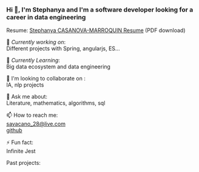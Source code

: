 
### Hi 👋, I'm Stephanya and I'm a software developer looking for a career in data engineering <br>
 
Resume:  [Stephanya CASANOVA-MARROQUIN Resume](https://github.com/savacano28/savacano28.github.io/blob/main/CASANOVA-resume.pdf) (PDF download)
 
🔭 *Currently working on*: <br>
Different projects with Spring, angularjs, ES... 
 
🌱 *Currently Learning*: <br>
Big data ecosystem and data engineering <br>

👯 I'm looking to collaborate on : <br>
IA, nlp projects

💬 Ask me about: <br>
Literature, mathematics, algorithms, sql <br>

📫 How to reach me: <br>
savacano_28@live.com  
[github](https://github.com/savacano28) 

⚡ Fun fact: <br>
Infinite Jest

Past projects: <br>

